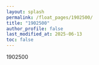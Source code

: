 ```yaml
---
layout: splash
permalink: /float_pages/1902500/
title: "1902500"
author_profile: false
last_modified_at: 2025-06-13
toc: false
---
```

 
1902500
